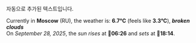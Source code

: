 
자동으로 추가된 텍스트입니다.

<!--START_SECTION:weather:moscow-->
Currently in **Moscow** (RU), the weather is: **6.7°C** (feels like **3.3°C**), ***broken clouds***<br/>
On *September 28, 2025*, the *sun rises* at 🌅**06:26** and *sets* at 🌇**18:14**.
<!--END_SECTION:weather-->
